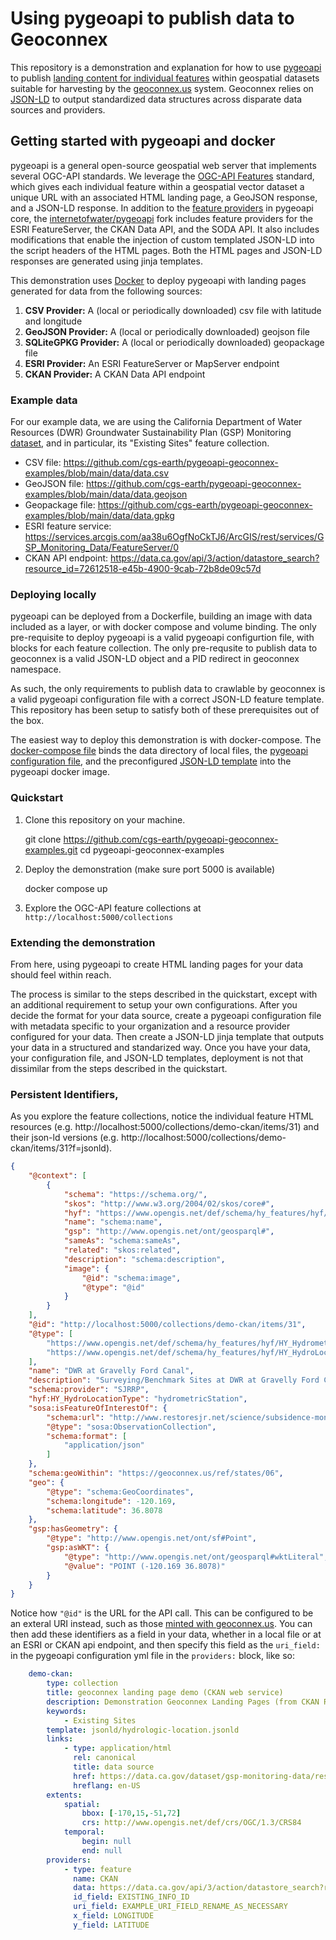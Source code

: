 # Using pygeoapi to publish data to Geoconnex

This repository is a demonstration and explanation for how to use [pygeoapi](https://pygeoapi.io) to publish [landing content for individual features](https://docs.ogc.org/per/20-067.html#landingContent) within geospatial datasets suitable for harvesting by the [geoconnex.us](https://docs.geoconnex.us/principles/genprin.html) system. Geoconnex relies on [JSON-LD](https://json-ld.org/) to output standardized data structures across disparate data sources and providers.

## Getting started with pygeoapi and docker

pygeoapi is a general open-source geospatial web server that implements several OGC-API standards. We leverage the [OGC-API Features](https://ogcapi.ogc.org/features/) standard, which gives each individual feature within a geospatial vector dataset a unique URL with an associated HTML landing page, a GeoJSON response, and a JSON-LD response. In addition to the [feature providers](https://docs.pygeoapi.io/en/latest/data-publishing/ogcapi-features.html) in pygeoapi core, the [internetofwater/pygeoapi](https://github.com/internetofwater/pygeoapi) fork includes feature providers for the ESRI FeatureServer, the CKAN Data API, and the SODA API. It also includes modifications that enable the injection of custom templated JSON-LD into the script headers of the HTML pages. Both the HTML pages and JSON-LD responses are generated using jinja templates.

This demonstration uses [Docker](https://www.docker.com/) to deploy pygeoapi with landing pages generated for data from the following sources:

1.  **CSV Provider:** A (local or periodically downloaded) csv file with latitude and longitude
2.  **GeoJSON Provider:** A (local or periodically downloaded) geojson file
3.  **SQLiteGPKG Provider:** A (local or periodically downloaded) geopackage file
4.  **ESRI Provider:** An ESRI FeatureServer or MapServer endpoint
5.  **CKAN Provider:** A CKAN Data API endpoint

### Example data

For our example data, we are using the California Department of Water Resources (DWR) Groundwater Sustainability Plan (GSP) Monitoring [dataset](https://data.ca.gov/dataset/gsp-monitoring-data), and in particular, its "Existing Sites" feature collection.

-   CSV file: https://github.com/cgs-earth/pygeoapi-geoconnex-examples/blob/main/data/data.csv
-   GeoJSON file: https://github.com/cgs-earth/pygeoapi-geoconnex-examples/blob/main/data/data.geojson
-   Geopackage file: https://github.com/cgs-earth/pygeoapi-geoconnex-examples/blob/main/data/data.gpkg
-   ESRI feature service: https://services.arcgis.com/aa38u6OgfNoCkTJ6/ArcGIS/rest/services/GSP_Monitoring_Data/FeatureServer/0
-   CKAN API endpoint: https://data.ca.gov/api/3/action/datastore_search?resource_id=72612518-e45b-4900-9cab-72b8de09c57d

### Deploying locally

pygeoapi can be deployed from a Dockerfile, building an image with data included as a layer, or with docker compose and volume binding. The only pre-requisite to deploy pygeoapi is a valid pygeoapi configurtion file, with blocks for each feature collection. The only pre-requsite to publish data to geoconnex is a valid JSON-LD object and a PID redirect in geoconnex namespace.

As such, the only requirements to publish data to crawlable by geoconnex is a valid pygeoapi configuration file with a correct JSON-LD feature template. This repository has been setup to satisfy both of these prerequisites out of the box.

The easiest way to deploy this demonstration is with docker-compose. The [docker-compose file](https://github.com/cgs-earth/pygeoapi-geoconnex-examples/blob/main/docker-compose.yml) binds the data directory of local files, the [pygeoapi configuration file](https://github.com/cgs-earth/pygeoapi-geoconnex-examples/blob/main/pygeoapi.config.yml), and the preconfigured [JSON-LD template](https://github.com/cgs-earth/pygeoapi-geoconnex-examples/blob/main/jsonld/hydrologic-location.jsonld) into the pygeoapi docker image.

### Quickstart

1.  Clone this repository on your machine.

    git clone https://github.com/cgs-earth/pygeoapi-geoconnex-examples.git
    cd pygeoapi-geoconnex-examples

2.  Deploy the demonstration (make sure port 5000 is available)

    docker compose up

3.  Explore the OGC-API feature collections at `http://localhost:5000/collections`

### Extending the demonstration

From here, using pygeoapi to create HTML landing pages for your data should feel within reach.

The process is similar to the steps described in the quickstart, except with an additional requirement to setup your own configurations. After you decide the format for your data source, create a pygeoapi configuration file with metadata specific to your organization and a resource provider configured for your data. Then create a JSON-LD jinja template that outputs your data in a structured and standarized way. Once you have your data, your configuration file, and JSON-LD templates, deployment is not that dissimilar from the steps described in the quickstart.

### Persistent Identifiers,

As you explore the feature collections, notice the individual feature HTML resources (e.g. http://localhost:5000/collections/demo-ckan/items/31) and their json-ld versions (e.g. http://localhost:5000/collections/demo-ckan/items/31?f=jsonld).

```json
{
    "@context": [
        {
            "schema": "https://schema.org/",
            "skos": "http://www.w3.org/2004/02/skos/core#",
            "hyf": "https://www.opengis.net/def/schema/hy_features/hyf/",
            "name": "schema:name",
            "gsp": "http://www.opengis.net/ont/geosparql#",
            "sameAs": "schema:sameAs",
            "related": "skos:related",
            "description": "schema:description",
            "image": {
                "@id": "schema:image",
                "@type": "@id"
            }
        }
    ],
    "@id": "http://localhost:5000/collections/demo-ckan/items/31",
    "@type": [
        "https://www.opengis.net/def/schema/hy_features/hyf/HY_HydrometricFeature",
        "https://www.opengis.net/def/schema/hy_features/hyf/HY_HydroLocation"
    ],
    "name": "DWR at Gravelly Ford Canal",
    "description": "Surveying/Benchmark Sites at DWR at Gravelly Ford Canal",
    "schema:provider": "SJRRP",
    "hyf:HY_HydroLocationType": "hydrometricStation",
    "sosa:isFeatureOfInterestOf": {
        "schema:url": "http://www.restoresjr.net/science/subsidence-monitoring/",
        "@type": "sosa:ObservationCollection",
        "schema:format": [
            "application/json"
        ]
    },
    "schema:geoWithin": "https://geoconnex.us/ref/states/06",
    "geo": {
        "@type": "schema:GeoCoordinates",
        "schema:longitude": -120.169,
        "schema:latitude": 36.8078
    },
    "gsp:hasGeometry": {
        "@type": "http://www.opengis.net/ont/sf#Point",
        "gsp:asWKT": {
            "@type": "http://www.opengis.net/ont/geosparql#wktLiteral",
            "@value": "POINT (-120.169 36.8078)"
        }
    }
}
```

Notice how `"@id"` is the URL for the API call. This can be configured to be an exteral URI instead, such as those [minted with geoconnex.us](https://docs.geoconnex.us/contributing/pids.html). You can then add these identifiers as a field in your data, whether in a local file or at an ESRI or CKAN api endpoint, and then specify this field as the `uri_field:` in the pygeoapi configuration yml file in the `providers:` block, like so:

```yaml
    demo-ckan:
        type: collection
        title: geoconnex landing page demo (CKAN web service)
        description: Demonstration Geoconnex Landing Pages (from CKAN REST service source)
        keywords:
            - Existing Sites
        template: jsonld/hydrologic-location.jsonld
        links:
            - type: application/html
              rel: canonical
              title: data source
              href: https://data.ca.gov/dataset/gsp-monitoring-data/resource/72612518-e45b-4900-9cab-72b8de09c57d
              hreflang: en-US
        extents:
            spatial:
                bbox: [-170,15,-51,72]
                crs: http://www.opengis.net/def/crs/OGC/1.3/CRS84
            temporal:
                begin: null
                end: null
        providers:
            - type: feature
              name: CKAN
              data: https://data.ca.gov/api/3/action/datastore_search?resource_id=72612518-e45b-4900-9cab-72b8de09c57d
              id_field: EXISTING_INFO_ID
              uri_field: EXAMPLE_URI_FIELD_RENAME_AS_NECESSARY
              x_field: LONGITUDE
              y_field: LATITUDE
```
